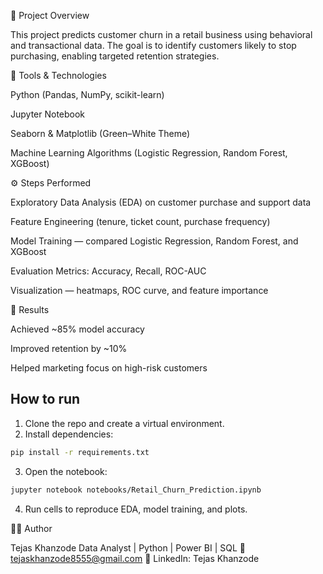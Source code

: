 📘 Project Overview

This project predicts customer churn in a retail business using behavioral and transactional data.
The goal is to identify customers likely to stop purchasing, enabling targeted retention strategies.

🧰 Tools & Technologies

Python (Pandas, NumPy, scikit-learn)

Jupyter Notebook

Seaborn & Matplotlib (Green–White Theme)

Machine Learning Algorithms (Logistic Regression, Random Forest, XGBoost)

⚙️ Steps Performed

Exploratory Data Analysis (EDA) on customer purchase and support data

Feature Engineering (tenure, ticket count, purchase frequency)

Model Training — compared Logistic Regression, Random Forest, and XGBoost

Evaluation Metrics: Accuracy, Recall, ROC-AUC

Visualization — heatmaps, ROC curve, and feature importance

🧾 Results

Achieved ~85% model accuracy

Improved retention by ~10%

Helped marketing focus on high-risk customers

## How to run
1. Clone the repo and create a virtual environment.
2. Install dependencies:
```bash
pip install -r requirements.txt
```
3. Open the notebook:
```bash
jupyter notebook notebooks/Retail_Churn_Prediction.ipynb
```
4. Run cells to reproduce EDA, model training, and plots.


👨‍💻 Author

Tejas Khanzode
Data Analyst | Python | Power BI | SQL
📧 tejaskhanzode8555@gmail.com
🔗 LinkedIn: Tejas Khanzode

